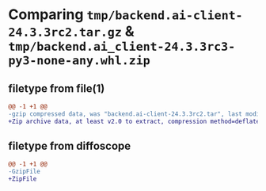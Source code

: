 # Comparing `tmp/backend.ai-client-24.3.3rc2.tar.gz` & `tmp/backend.ai_client-24.3.3rc3-py3-none-any.whl.zip`

## filetype from file(1)

```diff
@@ -1 +1 @@
-gzip compressed data, was "backend.ai-client-24.3.3rc2.tar", last modified: Tue Apr 30 06:26:17 2024, max compression
+Zip archive data, at least v2.0 to extract, compression method=deflate
```

## filetype from diffoscope

```diff
@@ -1 +1 @@
-GzipFile
+ZipFile
```

